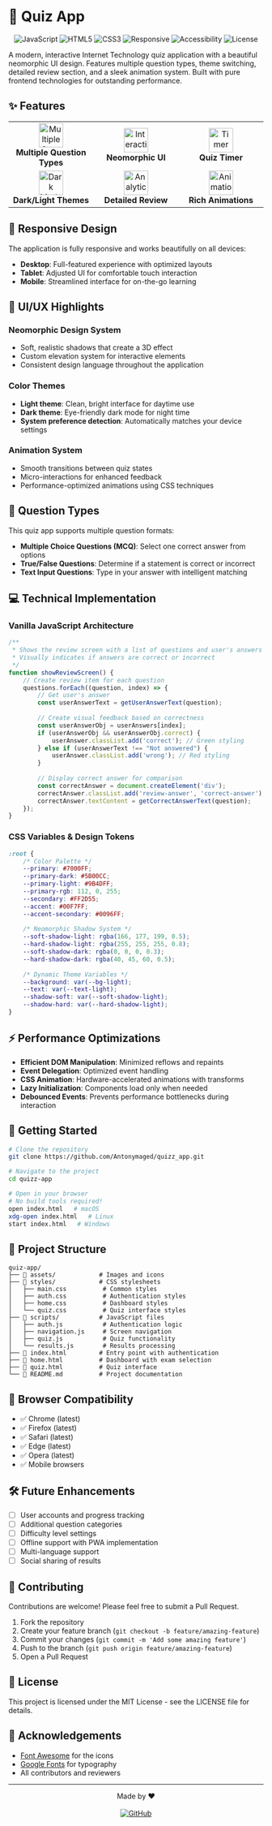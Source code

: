 # 🚀 Quiz App

<div align="center">

![JavaScript](https://img.shields.io/badge/JavaScript-F7DF1E?style=for-the-badge&logo=javascript&logoColor=black)
![HTML5](https://img.shields.io/badge/HTML5-E34F26?style=for-the-badge&logo=html5&logoColor=white)
![CSS3](https://img.shields.io/badge/CSS3-1572B6?style=for-the-badge&logo=css3&logoColor=white)
![Responsive](https://img.shields.io/badge/Responsive-100%25-brightgreen?style=for-the-badge)
![Accessibility](https://img.shields.io/badge/Accessibility-WCAG_2.1-blue?style=for-the-badge)
![License](https://img.shields.io/badge/License-MIT-yellow.svg?style=for-the-badge)

</div>

A modern, interactive Internet Technology quiz application with a beautiful neomorphic UI design. Features multiple question types, theme switching, detailed review section, and a sleek animation system. Built with pure frontend technologies for outstanding performance.



## ✨ Features

<div align="center">
<table>
  <tr>
    <td align="center" width="33%">
      <img src="https://cdn-icons-png.flaticon.com/512/3500/3500833.png" width="48" height="48" alt="Multiple Question Types"/><br/>
      <b>Multiple Question Types</b>
    </td>
    <td align="center" width="33%">
      <img src="https://cdn-icons-png.flaticon.com/512/2972/2972531.png" width="48" height="48" alt="Interactive"/><br/>
      <b>Neomorphic UI</b>
    </td>
    <td align="center" width="33%">
      <img src="https://cdn-icons-png.flaticon.com/512/1243/1243560.png" width="48" height="48" alt="Timer"/><br/>
      <b>Quiz Timer</b>
    </td>
  </tr>
  <tr>
    <td align="center" width="33%">
      <img src="https://cdn-icons-png.flaticon.com/512/6357/6357050.png" width="48" height="48" alt="Dark Mode"/><br/>
      <b>Dark/Light Themes</b>
    </td>
    <td align="center" width="33%">
      <img src="https://cdn-icons-png.flaticon.com/512/5352/5352645.png" width="48" height="48" alt="Analytics"/><br/>
      <b>Detailed Review</b>
    </td>
    <td align="center" width="33%">
      <img src="https://cdn-icons-png.flaticon.com/512/747/747086.png" width="48" height="48" alt="Animation"/><br/>
      <b>Rich Animations</b>
    </td>
  </tr>
</table>
</div>

## 📱 Responsive Design

The application is fully responsive and works beautifully on all devices:

- **Desktop**: Full-featured experience with optimized layouts
- **Tablet**: Adjusted UI for comfortable touch interaction
- **Mobile**: Streamlined interface for on-the-go learning

## 🎨 UI/UX Highlights

### Neomorphic Design System
- Soft, realistic shadows that create a 3D effect
- Custom elevation system for interactive elements
- Consistent design language throughout the application

### Color Themes
- **Light theme**: Clean, bright interface for daytime use
- **Dark theme**: Eye-friendly dark mode for night time
- **System preference detection**: Automatically matches your device settings

### Animation System
- Smooth transitions between quiz states
- Micro-interactions for enhanced feedback
- Performance-optimized animations using CSS techniques

## 🧠 Question Types

This quiz app supports multiple question formats:

- **Multiple Choice Questions (MCQ)**: Select one correct answer from options
- **True/False Questions**: Determine if a statement is correct or incorrect
- **Text Input Questions**: Type in your answer with intelligent matching

## 💻 Technical Implementation

### Vanilla JavaScript Architecture
```javascript
/**
 * Shows the review screen with a list of questions and user's answers
 * Visually indicates if answers are correct or incorrect
 */
function showReviewScreen() {
    // Create review item for each question
    questions.forEach((question, index) => {
        // Get user's answer
        const userAnswerText = getUserAnswerText(question);
        
        // Create visual feedback based on correctness
        const userAnswerObj = userAnswers[index];
        if (userAnswerObj && userAnswerObj.correct) {
            userAnswer.classList.add('correct'); // Green styling
        } else if (userAnswerText !== "Not answered") {
            userAnswer.classList.add('wrong'); // Red styling
        }
        
        // Display correct answer for comparison
        const correctAnswer = document.createElement('div');
        correctAnswer.classList.add('review-answer', 'correct-answer');
        correctAnswer.textContent = getCorrectAnswerText(question);
    });
}
```

### CSS Variables & Design Tokens
```css
:root {
    /* Color Palette */
    --primary: #7000FF;
    --primary-dark: #5B00CC;
    --primary-light: #9B4DFF;
    --primary-rgb: 112, 0, 255;
    --secondary: #FF2D55;
    --accent: #00F7FF;
    --accent-secondary: #0096FF;
    
    /* Neomorphic Shadow System */
    --soft-shadow-light: rgba(166, 177, 199, 0.5);
    --hard-shadow-light: rgba(255, 255, 255, 0.8);
    --soft-shadow-dark: rgba(0, 0, 0, 0.3);
    --hard-shadow-dark: rgba(40, 45, 60, 0.5);
    
    /* Dynamic Theme Variables */
    --background: var(--bg-light);
    --text: var(--text-light);
    --shadow-soft: var(--soft-shadow-light);
    --shadow-hard: var(--hard-shadow-light);
}
```

## ⚡ Performance Optimizations

- **Efficient DOM Manipulation**: Minimized reflows and repaints
- **Event Delegation**: Optimized event handling
- **CSS Animation**: Hardware-accelerated animations with transforms
- **Lazy Initialization**: Components load only when needed
- **Debounced Events**: Prevents performance bottlenecks during interaction

## 🚀 Getting Started

```bash
# Clone the repository
git clone https://github.com/Antonymaged/quizz_app.git

# Navigate to the project
cd quizz-app

# Open in your browser
# No build tools required!
open index.html   # macOS
xdg-open index.html   # Linux
start index.html   # Windows
```

## 📁 Project Structure

```
quiz-app/
├── 📂 assets/            # Images and icons
├── 📂 styles/            # CSS stylesheets
│   ├── main.css          # Common styles
│   ├── auth.css          # Authentication styles
│   ├── home.css          # Dashboard styles
│   └── quiz.css          # Quiz interface styles
├── 📂 scripts/           # JavaScript files
│   ├── auth.js           # Authentication logic
│   ├── navigation.js     # Screen navigation
│   ├── quiz.js           # Quiz functionality
│   └── results.js        # Results processing
├── 📄 index.html         # Entry point with authentication
├── 📄 home.html          # Dashboard with exam selection
├── 📄 quiz.html          # Quiz interface
└── 📄 README.md          # Project documentation
```

## 🧪 Browser Compatibility

- ✅ Chrome (latest)
- ✅ Firefox (latest)
- ✅ Safari (latest)
- ✅ Edge (latest)
- ✅ Opera (latest)
- ✅ Mobile browsers

## 🛠️ Future Enhancements

- [ ] User accounts and progress tracking
- [ ] Additional question categories
- [ ] Difficulty level settings
- [ ] Offline support with PWA implementation
- [ ] Multi-language support
- [ ] Social sharing of results

## 🤝 Contributing

Contributions are welcome! Please feel free to submit a Pull Request.

1. Fork the repository
2. Create your feature branch (`git checkout -b feature/amazing-feature`)
3. Commit your changes (`git commit -m 'Add some amazing feature'`)
4. Push to the branch (`git push origin feature/amazing-feature`)
5. Open a Pull Request

## 📜 License

This project is licensed under the MIT License - see the LICENSE file for details.

## 👏 Acknowledgements

- [Font Awesome](https://fontawesome.com/) for the icons
- [Google Fonts](https://fonts.google.com/) for typography
- All contributors and reviewers

---

<div align="center">
Made by ❤️ 
<br><br>
<a href="https://github.com/yourusername"><img src="https://img.shields.io/github/followers/yourusername?label=Follow&style=social" alt="GitHub"></a>
</div>